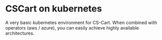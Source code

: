 # CSCart on kubernetes

A very basic kubernetes environment for CS-Cart. When combined with operators (aws / azure),
you can easily achieve highly available architectures.